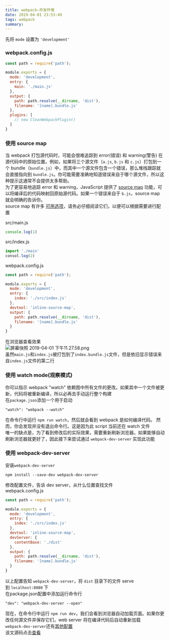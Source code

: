 ```yaml
---
title: webpack—开发环境
date: 2019-04-01 23:53:49
tags: webpack
summary:
---
```

先将 `mode` 设置为 `'development'`
<a name="webpack.config.js"></a>
### webpack.config.js
```javascript
const path = require('path');

module.exports = {
  mode: 'development',
  entry: {
    main: './main.js'
  },
  output: {
    path: path.resolve(__dirname, 'dist'),
    filename: '[name].bundle.js'
  },
  plugins: [
    // new CleanWebpackPlugin()
  ]
}
```
<a name="aebef980"></a>
### 使用 source map
当 webpack 打包源代码时，可能会很难追踪到 error(错误) 和 warning(警告) 在源代码中的原始位置。例如，如果将三个源文件（`a.js`, `b.js` 和 `c.js`）打包到一个 bundle（`bundle.js`）中，而其中一个源文件包含一个错误，那么堆栈跟踪就会直接指向到 `bundle.js`。你可能需要准确地知道错误来自于哪个源文件，所以这种提示这通常不会提供太多帮助。<br />为了更容易地追踪 error 和 warning，JavaScript 提供了 [source map](http://blog.teamtreehouse.com/introduction-source-maps) 功能，可以将编译后的代码映射回原始源代码。如果一个错误来自于 `b.js`，source map 就会明确的告诉你。<br />source map 有许多 [可用选项](https://webpack.docschina.org/configuration/devtool)，请务必仔细阅读它们，以便可以根据需要进行配置

src/main.js
```javascript
console.log(1)
```
src/index.js
```javascript
import './main'
consol.log(2)
```
webpack.config.js
```javascript
const path = require('path');

module.exports = {
  mode: 'development',
  entry: {
    index: './src/index.js'
  },
  devtool: 'inline-source-map',
  output: {
    path: path.resolve(__dirname, 'dist'),
    filename: '[name].bundle.js'
  }
}
```
在浏览器查看效果<br />![屏幕快照 2019-04-01 下午11.27.58.png](https://cdn.nlark.com/yuque/0/2019/png/115449/1554132524538-d00c4f2e-1e5a-4643-88f9-c0989b8306d3.png#align=left&display=inline&height=120&name=%E5%B1%8F%E5%B9%95%E5%BF%AB%E7%85%A7%202019-04-01%20%E4%B8%8B%E5%8D%8811.27.58.png&originHeight=228&originWidth=762&size=46950&status=done&width=400)<br />虽然`main.js`和`index.js`被打包到了`index.bundle.js`文件，但是依旧显示错误来自`index.js`文件的第二行
<a name="a6670e39"></a>
### 使用 watch mode(观察模式) 
你可以指示 webpack "watch" 依赖图中所有文件的更改。如果其中一个文件被更新，代码将被重新编译，所以必再去手动运行整个构建<br />在`package.json`添加一个用于启动
```
"watch": "webpack --watch"
```
在命令行中运行 `npm run watch`，然后就会看到 webpack 是如何编译代码。 然而，你会发现并没有退出命令行。这是因为此 script 当前还在 watch 文件<br />唯一的缺点是，为了看到修改后的实际效果，需要重新刷新浏览器。如果能够自动刷新浏览器就更好了，因此接下来尝试通过 `webpack-dev-server` 实现此功能
<a name="2d01ff51"></a>
### 使用 webpack-dev-server 
安装`webpack-dev-server`
```
npm install --save-dev webpack-dev-server
```
修改配置文件，告诉 dev server，从什么位置查找文件<br />webpack.config.js
```javascript
const path = require('path');

module.exports = {
  mode: 'development',
  entry: {
    index: './src/index.js'
  },
  devtool: 'inline-source-map',
  devServer: {
    contentBase: './dist'
  },
  output: {
    path: path.resolve(__dirname, 'dist'),
    filename: '[name].bundle.js'
  }
}
```
以上配置告知 `webpack-dev-server`，将 `dist` 目录下的文件 serve 到 `localhost:8080` 下<br />在package.json配置中添加运行命令行
```
"dev": "webpack-dev-server --open"
```
现在，在命令行中运行 `npm run dev`，我们会看到浏览器自动加载页面。如果你更改任何源文件并保存它们，web server 将在编译代码后自动重新加载<br />`webpack-dev-server`还有[其他配置](https://webpack.docschina.org/configuration/dev-server)<br />该文源码点击[查看](https://github.com/Lucy20209060/webpack-test/tree/master/demo-03)